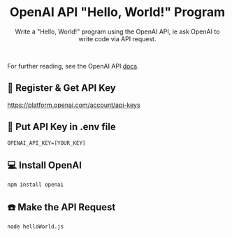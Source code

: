 <h1 align="center">OpenAI API "Hello, World!" Program</h1>

<p align="center">Write a "Hello, World!" program using the OpenAI API, ie ask OpenAI to write code via API request.</p>
<br />

For further reading, see the OpenAI API [docs](https://platform.openai.com/docs/introduction/overview).

## 🔑 Register & Get API Key

https://platform.openai.com/account/api-keys

## 📄 Put API Key in .env file

`OPENAI_API_KEY=[YOUR_KEY]`

## 💻 Install OpenAI

`npm install openai`

## ☎️ Make the API Request

`node helloWorld.js`
